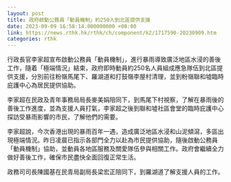 ```yaml
---
layout: post
title: 政府啟動公務員「動員機制」約250人到北區提供支援
date: 2023-09-09 16:58:14.000000000 +08:00
link: https://news.rthk.hk/rthk/ch/component/k2/1717590-20230909.htm
categories: rthk
---
```


行政長官李家超宣布啟動公務員「動員機制」，進行暴雨導致廣泛地區水浸的善後工作，隨着「極端情況」結束，政府即時動員約250名人員組成應急隊伍到北區提供支援，分別前往粉嶺馬尾下、羅湖道和打鼓嶺李屋村清理，並到粉嶺聯和墟臨時庇護中心為居民提供協助。

李家超在民政及青年事務局局長麥美娟陪同下，到馬尾下村視察，了解在暴雨後的善後工作進度，並為支援人員打氣，李家超之後到聯和墟社區會堂的臨時庇護中心探訪受暴雨影響的市民，了解他們的需要。

李家超說，今次香港出現的暴雨百年一遇，造成廣泛地區水浸和山泥傾瀉，多區出現極端情況。昨日凌晨已指示各部門全力以赴為市民提供協助，隨後啟動公務員「動員機制」協助，並動員各地區服務及關愛隊伍參與相關工作。政府會繼續全力做好善後工作，確保市民盡快全面回復正常生活。

政務司司長陳國基在民青局副局長梁宏正陪同下，到羅湖道了解支援人員的工作。
